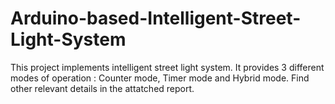 # Arduino-based-Intelligent-Street-Light-System

This project implements intelligent street light system. It provides 3 different modes of operation : Counter mode, Timer mode and Hybrid mode. Find other relevant details in the attatched report.
